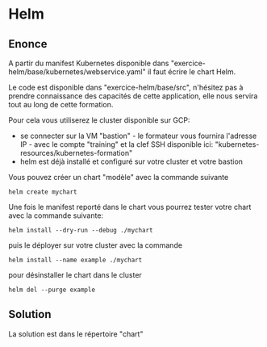 # Helm

## Enonce

A partir du manifest Kubernetes disponible dans "exercice-helm/base/kubernetes/webservice.yaml" il faut écrire le chart Helm.

Le code est disponible dans "exercice-helm/base/src", n'hésitez pas à prendre connaissance des capacités de cette application, elle nous servira tout au long de cette formation.

Pour cela vous utiliserez le cluster disponible sur GCP:

- se connecter sur la VM "bastion" - le formateur vous fournira l'adresse IP - avec le compte "training" et la clef SSH disponible ici: "kubernetes-resources/kubernetes-formation"
- helm est déjà installé et configuré sur votre cluster et votre bastion

Vous pouvez créer un chart "modèle" avec la commande suivante

```language-bash
helm create mychart
```

Une fois le manifest reporté dans le chart vous pourrez tester votre chart avec la commande suivante:

```language-bash
helm install --dry-run --debug ./mychart
```

puis le déployer sur votre cluster avec la commande

```language-bash
helm install --name example ./mychart
```

pour désinstaller le chart dans le cluster

```language-bash
helm del --purge example
```

## Solution

La solution est dans le répertoire "chart"